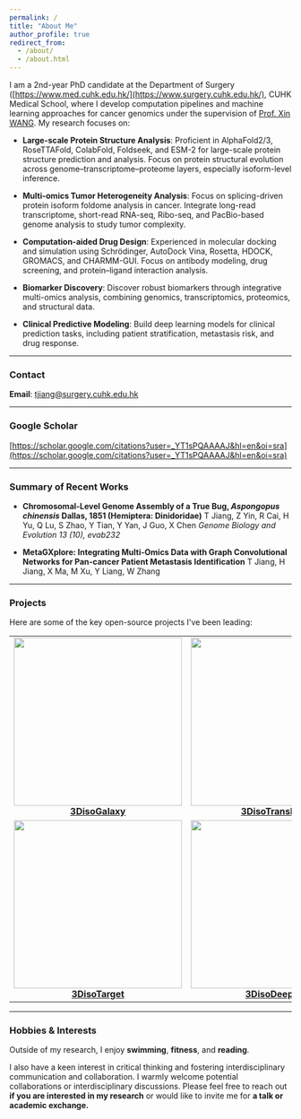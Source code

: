 ```yaml
---
permalink: /
title: "About Me"
author_profile: true
redirect_from:
  - /about/
  - /about.html
---
```


I am a 2nd-year PhD candidate at the Department of Surgery ([https://www.med.cuhk.edu.hk/](https://www.surgery.cuhk.edu.hk/), CUHK Medical School, where I develop computation pipelines and machine learning approaches for cancer genomics under the supervision of [Prof. Xin WANG](https://xinwlab.netlify.app/). My research focuses on:

- **Large-scale Protein Structure Analysis**: Proficient in AlphaFold2/3, RoseTTAFold, ColabFold, Foldseek, and ESM-2 for large-scale protein structure prediction and analysis. Focus on protein structural evolution across genome–transcriptome–proteome layers, especially isoform-level inference.

- **Multi-omics Tumor Heterogeneity Analysis**: Focus on splicing-driven protein isoform foldome analysis in cancer. Integrate long-read transcriptome, short-read RNA-seq, Ribo-seq, and PacBio-based genome analysis to study tumor complexity.

- **Computation-aided Drug Design**: Experienced in molecular docking and simulation using Schrödinger, AutoDock Vina, Rosetta, HDOCK, GROMACS, and CHARMM-GUI. Focus on antibody modeling, drug screening, and protein–ligand interaction analysis.

- **Biomarker Discovery**: Discover robust biomarkers through integrative multi-omics analysis, combining genomics, transcriptomics, proteomics, and structural data.

- **Clinical Predictive Modeling**: Build deep learning models for clinical prediction tasks, including patient stratification, metastasis risk, and drug response.




---

### Contact

**Email**: tjiang@surgery.cuhk.edu.hk

---

### Google Scholar

[https://scholar.google.com/citations?user=_YT1sPQAAAAJ&hl=en&oi=sra](https://scholar.google.com/citations?user=_YT1sPQAAAAJ&hl=en&oi=sra)

---

### Summary of Recent Works

- **Chromosomal-Level Genome Assembly of a True Bug, *Aspongopus chinensis* Dallas, 1851 (Hemiptera: Dinidoridae)**
  T Jiang, Z Yin, R Cai, H Yu, Q Lu, S Zhao, Y Tian, Y Yan, J Guo, X Chen
  *Genome Biology and Evolution 13 (10), evab232*

- **MetaGXplore: Integrating Multi-Omics Data with Graph Convolutional Networks for Pan-cancer Patient Metastasis Identification**
  T Jiang, H Jiang, X Ma, M Xu, Y Liang, W Zhang

---

### Projects

Here are some of the key open-source projects I've been leading:

<p align="center">
<table>
  <tr>
    <td align="center">
      <a href="http://hkwanglab-compbio.com:3831/">
        <img src="https://github.com/user-attachments/assets/4a4482e7-d5b8-4507-afca-ff1521371d32" width="300"><br>
        <b>3DisoGalaxy</b>
      </a>
    </td>
    <td align="center">
      <a href="https://github.com/CityUHK-CompBio/3Diso-TransFold">
        <img src="https://github.com/user-attachments/assets/c60c5cb0-f865-4689-9130-476feb545052" width="300"><br>
        <b>3DisoTransFold</b>
      </a>
    </td>
  </tr>
  <tr>
    <td align="center">
      <a href="https://github.com/FeliciaJiangBio/3DisoTarget"> 
        <img src="https://github.com/user-attachments/assets/5d7aab79-7eec-4ae3-9a0a-8a3e8722fb2e" width="300"><br> 
        <b>3DisoTarget</b>
      </a>
    </td>
    <td align="center">
      <a href="https://github.com/FeliciaJiangBio/3DisoDeepPF">
        <img src="<https://github.com/user-attachments/assets/80d606fc-bc19-446c-b726-bb0d8e69b42c" width="300"><br>
        <b>3DisoDeepPF</b>
      </a>
    </td>
  </tr>
</table>
</p>

---

### Hobbies & Interests

Outside of my research, I enjoy **swimming**, **fitness**, and **reading**. 

I also have a keen interest in critical thinking and fostering interdisciplinary communication and collaboration.
I warmly welcome potential collaborations or interdisciplinary discussions. Please feel free to reach out **if you are interested in my research** or would like to invite me for **a talk or academic exchange.**



